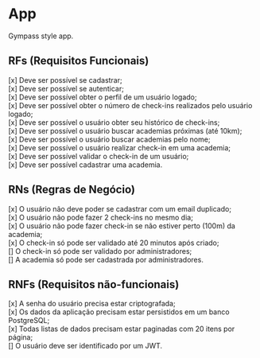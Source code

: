 # App

Gympass style app.

## RFs (Requisitos Funcionais)
[x] Deve ser possível se cadastrar; <br />
[x] Deve ser possível se autenticar; <br />
[x] Deve ser possível obter o perfil de um usuário logado; <br />
[x] Deve ser possível obter o número de check-ins realizados pelo usuário logado; <br />
[x] Deve ser possível o usuário obter seu histórico de check-ins; <br />
[x] Deve ser possível o usuário buscar academias próximas (até 10km); <br />
[x] Deve ser possível o usuário buscar academias pelo nome; <br />
[x] Deve ser possível o usuário realizar check-in em uma academia; <br />
[x] Deve ser possível validar o check-in de um usuário; <br />
[x] Deve ser possível cadastrar uma academia.

## RNs (Regras de Negócio)
[x] O usuário não deve poder se cadastrar com um email duplicado; <br />
[x] O usuário não pode fazer 2 check-ins no mesmo dia; <br />
[x] O usuário não pode fazer check-in se não estiver perto (100m) da academia; <br />
[x] O check-in só pode ser validado até 20 minutos após criado; <br />
[] O check-in só pode ser validado por administradores; <br />
[] A academia só pode ser cadastrada por administradores.

## RNFs (Requisitos não-funcionais)
[x] A senha do usuário precisa estar criptografada; <br />
[x] Os dados da aplicação precisam estar persistidos em um banco PostgreSQL; <br />
[x] Todas listas de dados precisam estar paginadas com 20 itens por página; <br />
[] O usuário deve ser identificado por um JWT.